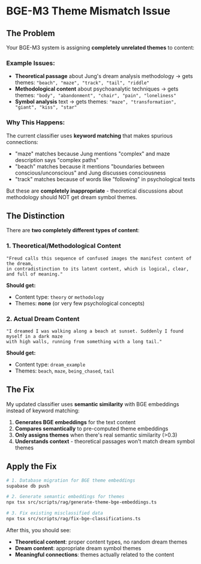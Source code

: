 # BGE-M3 Theme Mismatch Issue

## The Problem

Your BGE-M3 system is assigning **completely unrelated themes** to content:

### Example Issues:
- **Theoretical passage** about Jung's dream analysis methodology → gets themes: `"beach", "maze", "track", "tail", "riddle"`
- **Methodological content** about psychoanalytic techniques → gets themes: `"body", "abandonment", "chair", "pain", "loneliness"`
- **Symbol analysis** text → gets themes: `"maze", "transformation", "giant", "kiss", "star"`

### Why This Happens:
The current classifier uses **keyword matching** that makes spurious connections:
- "maze" matches because Jung mentions "complex" and maze description says "complex paths"
- "beach" matches because it mentions "boundaries between conscious/unconscious" and Jung discusses consciousness
- "track" matches because of words like "following" in psychological texts

But these are **completely inappropriate** - theoretical discussions about methodology should NOT get dream symbol themes.

## The Distinction

There are **two completely different types of content**:

### 1. Theoretical/Methodological Content
```
"Freud calls this sequence of confused images the manifest content of the dream, 
in contradistinction to its latent content, which is logical, clear, and full of meaning."
```
**Should get:** 
- Content type: `theory` or `methodology`
- Themes: **none** (or very few psychological concepts)

### 2. Actual Dream Content
```
"I dreamed I was walking along a beach at sunset. Suddenly I found myself in a dark maze 
with high walls, running from something with a long tail."
```
**Should get:**
- Content type: `dream_example` 
- Themes: `beach`, `maze`, `being_chased`, `tail`

## The Fix

My updated classifier uses **semantic similarity** with BGE embeddings instead of keyword matching:

1. **Generates BGE embeddings** for the text content
2. **Compares semantically** to pre-computed theme embeddings 
3. **Only assigns themes** when there's real semantic similarity (>0.3)
4. **Understands context** - theoretical passages won't match dream symbol themes

## Apply the Fix

```bash
# 1. Database migration for BGE theme embeddings
supabase db push

# 2. Generate semantic embeddings for themes
npx tsx src/scripts/rag/generate-theme-bge-embeddings.ts

# 3. Fix existing misclassified data
npx tsx src/scripts/rag/fix-bge-classifications.ts
```

After this, you should see:
- **Theoretical content**: proper content types, no random dream themes
- **Dream content**: appropriate dream symbol themes
- **Meaningful connections**: themes actually related to the content